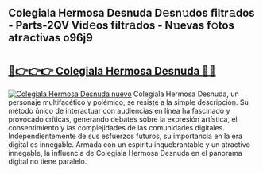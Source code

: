 ## Colegiala Hermosa Desnuda D𝚎sn𝚞dos filtr𝚊dos - Parts-2QV Vid𝚎os filtr𝚊dos - N𝚞evas f𝚘tos atr𝚊ctivas o96j9

# <h2><a href="http://mb9g7z3.tromn.icu/?c=Colegiala+Hermosa+Desnuda">🔗👉👉👉 Colegiala Hermosa Desnuda 🔗🔗</a></h2>

[![Colegiala Hermosa Desnuda nuevo](https://i.imgur.com/pEAQMta.gif)](http://mb9g7z3.tromn.icu/?c=Colegiala+Hermosa+Desnuda)
Colegiala Hermosa Desnuda, un personaje multifacético y polémico, se resiste a la simple descripción. Su método único de interactuar con audiencias en línea ha fascinado y provocado críticas, generando debates sobre la expresión artística, el consentimiento y las complejidades de las comunidades digitales. Independientemente de sus esfuerzos futuros, su importancia en la era digital es innegable. Armada con un espíritu inquebrantable y un atractivo innegable, la influencia de Colegiala Hermosa Desnuda en el panorama digital no tiene paralelo.

